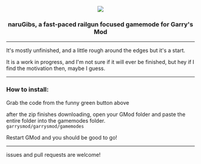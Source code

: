 <p align="center"><img src="https://i.imgur.com/8euggdF.png"></p>
<h3 align="center">naruGibs, a fast-paced railgun focused gamemode for Garry's Mod</h3>
<hr />
<p>It's mostly unfinished, and a little rough around the edges but it's a start.</p>
<p>It is a work in progress, and I'm not sure if it will ever be finished, but hey if I find the motivation then, maybe I guess.</p>
<hr />
<h3>How to install:</h3>
<p>Grab the code from the funny green button above</p>
<p>after the zip finishes downloading, open your GMod folder and paste the entire folder into the gamemodes folder.<br><code>garrysmod/garrysmod/gamemodes</code></p>
<p>Restart GMod and you should be good to go!</p>
<hr />
<p>issues and pull requests are welcome!</p>